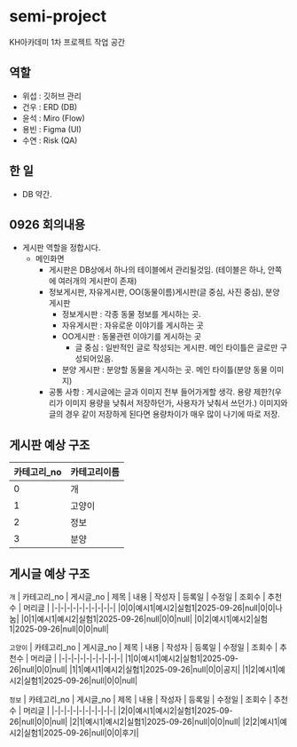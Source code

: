# semi-project
KH아카데미 1차 프로젝트 작업 공간

## 역할
 - 위섭 : 깃허브 관리
 - 건우 : ERD (DB)
 - 윤석 : Miro (Flow)
 - 용빈 : Figma (UI)
 - 수연 : Risk (QA)


## 한 일
 - DB 약간.

## 0926 회의내용
 - 게시판 역할을 정합시다.
   - 메인화면
     - 게시판은 DB상에서 하나의 테이블에서 관리될것임. (테이블은 하나, 안쪽에 여러개의 게시판이 존재)
     - 정보게시판, 자유게시판, OO(동물이름)게시판(글 중심, 사진 중심), 분양 게시판
       - 정보게시판 : 각종 동물 정보를 게시하는 곳.
       - 자유게시판 : 자유로운 이야기를 게시하는 곳
       - OO게시판 : 동물관련 이야기를 게시하는 곳
         - 글 중심 : 일반적인 글로 작성되는 게시판. 메인 타이틀은 글로만 구성되어있음.
       - 분양 게시판 : 분양할 동물을 게시하는 곳. 메인 타이틀(분양 동물 이미지)
     - 공통 사항 : 게시글에는 글과 이미지 전부 들어가게할 생각. 용량 제한?(우리가 이미지 용량을 낮춰서 저장하던가, 사용자가 낮춰서 쓰던가.)
                          이미지와 글의 경우 같이 저장하게 된다면 용량차이가 매우 많이 나기에 따로 저장.

## 게시판 예상 구조
 | 카테고리_no | 카테고리이름 |
 | ------------| --------- |
 |0|개|
 |1|고양이|
 |2|정보|
 |3|분양|

## 게시글 예상 구조
 `개`
 | 카테고리_no | 게시글_no | 제목 | 내용 | 작성자 | 등록일 | 수정일 | 조회수 | 추천수 | 머리글 |
 |-|-|-|-|-|-|-|-|-|-|
 |0|0|예시1|예시2|실험1|2025-09-26|null|0|0|나눔|
 |0|1|예시1|예시2|실험1|2025-09-26|null|0|0|null|
 |0|2|예시1|예시2|실험1|2025-09-26|null|0|0|null|

 `고양이`
  | 카테고리_no | 게시글_no | 제목 | 내용 | 작성자 | 등록일 | 수정일 | 조회수 | 추천수 | 머리글 |
 |-|-|-|-|-|-|-|-|-|-|
 |1|0|예시1|예시2|실험1|2025-09-26|null|0|0|null|
 |1|1|예시1|예시2|실험1|2025-09-26|null|0|0|공지|
 |1|2|예시1|예시2|실험1|2025-09-26|null|0|0|null|

 `정보`
  | 카테고리_no | 게시글_no | 제목 | 내용 | 작성자 | 등록일 | 수정일 | 조회수 | 추천수 | 머리글 |
 |-|-|-|-|-|-|-|-|-|-|
 |2|0|예시1|예시2|실험1|2025-09-26|null|0|0|null|
 |2|1|예시1|예시2|실험1|2025-09-26|null|0|0|null|
 |2|2|예시1|예시2|실험1|2025-09-26|null|0|0|후기|
